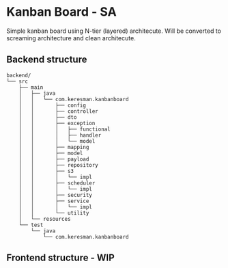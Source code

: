 # Kanban Board - SA #

Simple kanban board using N-tier (layered) architecute.
Will be converted to screaming architecture and clean architecute.

## Backend structure ##

```
backend/
└── src
    ├── main
    │   ├── java
    │   │   └── com.keresman.kanbanboard
    │   │       ├── config
    │   │       ├── controller
    │   │       ├── dto
    │   │       ├── exception
    │   │       │   ├── functional
    │   │       │   ├── handler
    │   │       │   └── model
    │   │       ├── mapping
    │   │       ├── model
    │   │       ├── payload
    │   │       ├── repository
    │   │       ├── s3
    │   │       │   └── impl
    │   │       ├── scheduler
    │   │       │   └── impl
    │   │       ├── security
    │   │       ├── service
    │   │       │   └── impl
    │   │       └── utility
    │   └── resources
    └── test
        └── java
            └── com.keresman.kanbanboard

```

## Frontend structure - WIP ##

